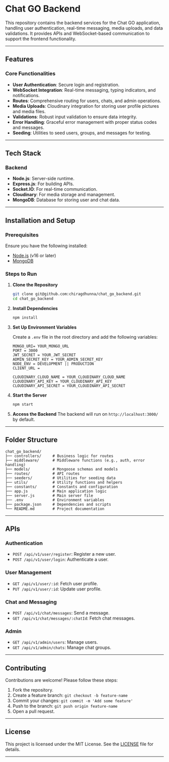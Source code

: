 # Chat GO Backend

This repository contains the backend services for the Chat GO application, handling user authentication, real-time messaging, media uploads, and data validations. It provides APIs and WebSocket-based communication to support the frontend functionality.

---

## Features

### Core Functionalities
- **User Authentication**: Secure login and registration.
- **WebSocket Integration**: Real-time messaging, typing indicators, and notifications.
- **Routes**: Comprehensive routing for users, chats, and admin operations.
- **Media Uploads**: Cloudinary integration for storing user profile pictures and media files.
- **Validations**: Robust input validation to ensure data integrity.
- **Error Handling**: Graceful error management with proper status codes and messages.
- **Seeding**: Utilities to seed users, groups, and messages for testing.

---

## Tech Stack

### Backend
- **Node.js**: Server-side runtime.
- **Express.js**: For building APIs.
- **Socket.IO**: For real-time communication.
- **Cloudinary**: For media storage and management.
- **MongoDB**: Database for storing user and chat data.

---

## Installation and Setup

### Prerequisites
Ensure you have the following installed:
- [Node.js](https://nodejs.org/) (v16 or later)
- [MongoDB](https://www.mongodb.com/)

### Steps to Run

1. **Clone the Repository**

   ```bash
   git clone git@github.com:chiragdhunna/chat_go_backend.git
   cd chat_go_backend
   ```

2. **Install Dependencies**

   ```bash
   npm install
   ```

3. **Set Up Environment Variables**

   Create a `.env` file in the root directory and add the following variables:

   ```env
   MONGO_URI= YOUR_MONGO_URL
   PORT = 3000
   JWT_SECRET = YOUR_JWT_SECRET
   ADMIN_SECRET_KEY = YOUR_ADMIN_SECRET_KEY 
   NODE_ENV = DEVELOPMENT || PRODUCTION
   CLIENT_URL =

   CLOUDINARY_CLOUD_NAME = YOUR_CLOUDINARY_CLOUD_NAME
   CLOUDINARY_API_KEY = YOUR_CLOUDINARY_API_KEY
   CLOUDINARY_API_SECRET = YOUR_CLOUDINARY_API_SECRET
   ```

4. **Start the Server**

   ```bash
   npm start
   ```

5. **Access the Backend**
   The backend will run on `http://localhost:3000/` by default.

---

## Folder Structure

```
chat_go_backend/
├── controllers/     # Business logic for routes
├── middleware/      # Middleware functions (e.g., auth, error handling)
├── models/          # Mongoose schemas and models
├── routes/          # API routes
├── seeders/         # Utilities for seeding data
├── utils/           # Utility functions and helpers
├── constants/       # Constants and configuration
├── app.js           # Main application logic
├── server.js        # Main server file
├── .env             # Environment variables
├── package.json     # Dependencies and scripts
└── README.md        # Project documentation
```

---

## APIs

### Authentication
- `POST /api/v1/user/register`: Register a new user.
- `POST /api/v1/user/login`: Authenticate a user.

### User Management
- `GET /api/v1/user/:id`: Fetch user profile.
- `PUT /api/v1/user/:id`: Update user profile.

### Chat and Messaging
- `POST /api/v1/chat/messages`: Send a message.
- `GET /api/v1/chat/messages/:chatId`: Fetch chat messages.

### Admin
- `GET /api/v1/admin/users`: Manage users.
- `GET /api/v1/admin/chats`: Manage chat groups.

---

## Contributing

Contributions are welcome! Please follow these steps:

1. Fork the repository.
2. Create a feature branch: `git checkout -b feature-name`
3. Commit your changes: `git commit -m 'Add some feature'`
4. Push to the branch: `git push origin feature-name`
5. Open a pull request.

---

## License

This project is licensed under the MIT License. See the [LICENSE](./LICENSE) file for details.

---

